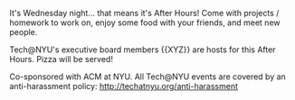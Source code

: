 It's Wednesday night... that means it's After Hours! Come with projects / homework to work on, enjoy some food with your friends, and meet new people.

Tech@NYU's executive board members {{XYZ}} are hosts for this After Hours. Pizza will be served!

Co-sponsored with ACM at NYU. All Tech@NYU events are covered by an anti-harassment policy: http://techatnyu.org/anti-harassment
